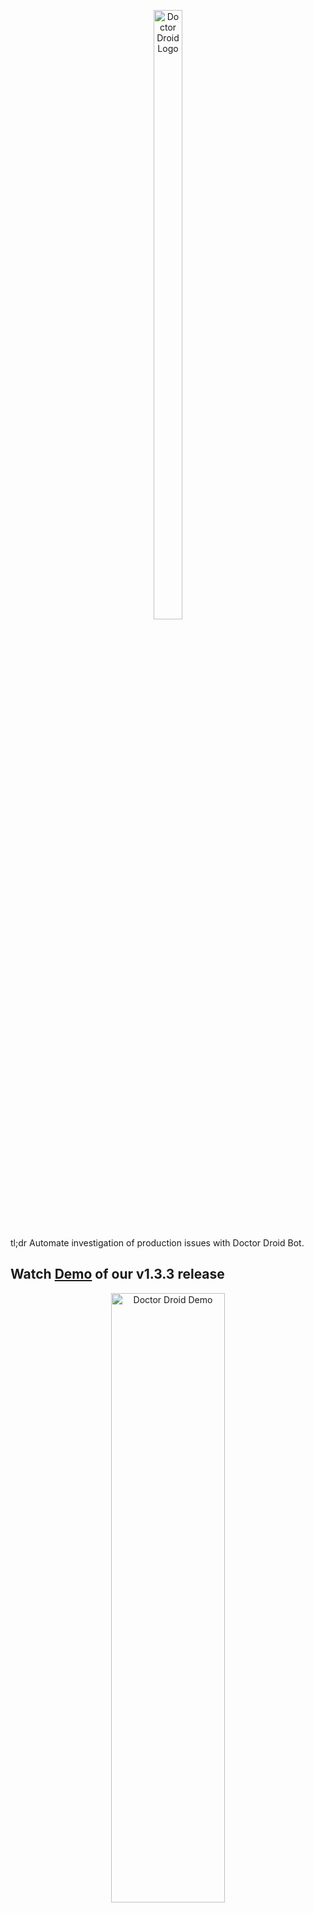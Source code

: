 <p align="center">
  <img src="https://drdroid-public-content.s3.us-west-2.amazonaws.com/github-cover-image.png" alt="Doctor Droid Logo" width="30%" height="50%">

</p>



tl;dr Automate investigation of production issues with Doctor Droid Bot.

## Watch [Demo](https://www.youtube.com/watch?v=Uu3k-qQ3Pvw) of our v1.3.3 release
<p align="center">
  <a href="https://www.youtube.com/watch?v=Uu3k-qQ3Pvw">
    <img src="https://drdroid-public-content.s3.us-west-2.amazonaws.com/automate-investigations-thumbnail-github.png" alt="Doctor Droid Demo" width="60%" height="50%">
  </a>
</p>

<br>

## How does Doctor Droid automate investigations?

Doctor Droid is a bot that can automatically go to 15+ types of observability tools & servers, run commands and fetch data for you whenever you receive an alert.

This helps reduce the time taken to investigate an issue and can potentially completely automate it.


<p align="center">
  <img src="https://drdroid-public-content.s3.us-west-2.amazonaws.com/doctor-droid-automation.png" alt="How Doctor Droid works" width="75%" height="50%">
</p>

<br>

## How to configure Investigations in Doctor Droid?

You can **create PlayBooks** to configure investigations. **PlayBooks are intelligent documents that are connected to every part of your stack** where you might need to look for monitoring -- you can fetch logs, metrics, query databases, run commands on remote servers, fetch container data and even define custom API calls.

<p align="center">
  <img src="https://drdroid-public-content.s3.us-west-2.amazonaws.com/sample-investigation-playbook.png" alt="A Sample Playbook in Doctor Droid" width="75%" height="50%">
</p>


### Playground:
* The [sandbox](https://sandbox.drdroid.io/) has a few sample playbooks created.
* You can also check out the [#demo-alerts channel](https://join.slack.com/t/doctor-droid-demo/shared_invite/zt-2h6eap61w-Bmz76OEU6IykmDy673R1qQ) in community Slack workspace to see how automated replies are received for alerts.

## Getting Started

#### 1. [Documentation](https://docs.drdroid.io)

#### 2. Installation

Use this command to get started using Docker:
```
docker-compose -f deploy.docker-compose.yaml up -d
```
#### 3. Security
The project uses default tokens to encrypt connector keys. Follow the following steps to generate a new token for your deployment:
```
from cryptography.fernet import Fernet

# Generate a new Fernet key
key = Fernet.generate_key()
print(key.decode())  # Print it as a string to use in settings
```
Export this as an ENV variable 'FIELD_ENCRYPTION_KEY' in your deployment.
 

Looking for Helm chart or custom branch deployment? Read our installation doc [here](https://docs.drdroid.io/docs/installation).

#### 4. Learn more: Watch tutorials on our [YouTube](https://www.youtube.com/@DrDroidDev) channel

## Connect with us:
* Want to contribute? Read our [contribution guidelines](https://docs.drdroid.io/docs/contributing).

* For Feedback or Feature Requests: Share with us in Slack or Github issues.

* Bug Report? Create a [jam](https://jam.dev/) and share it with us on Github or Slack!

<center>

[Slack Community](https://join.slack.com/t/doctor-droid-demo/shared_invite/zt-2h6eap61w-Bmz76OEU6IykmDy673R1qQ)
| [Roadmap](/ROADMAP.md) | [Docs](https://docs.drdroid.io)
</center>
